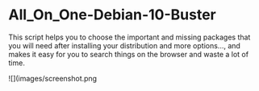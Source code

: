 # All_On_One-Debian-10-Buster
This script helps you to choose the important and missing packages that you will need after installing your distribution and more options..., and makes it easy for you to search things on the browser and waste a lot of time.

![](images/screenshot.png
